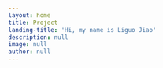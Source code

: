 ```yaml
---
layout: home
title: Project
landing-title: 'Hi, my name is Liguo Jiao'
description: null
image: null
author: null
---
```

